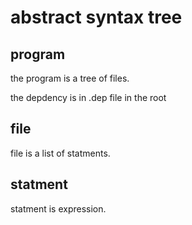# abstract syntax tree

## program

the program is a tree of files.

the depdency is in .dep file in the root

## file

file is a list of statments.

## statment

statment is expression.
